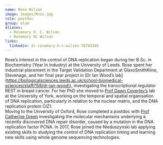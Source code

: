 ```yaml
---
name: Rose Wilson
image: images/Rose.jpg
role: postdoc
group: alum
aliases:
  - Rosemary H. C. Wilson
  - Rosemary HC Wilson
links:
  linkedin: dr-rosemary-h-c-wilson-78793349
---
```


Rose’s interest in the control of DNA replication began during her B.Sc. in Biochemistry (Year In Industry) at the University of Leeds. 
Rose spent her industrial placement in the Target Validation Department at GlaxoSmithKline, Stevenage, and her final year project
in [Dr Ian Wood’s lab](https://biologicalsciences.leeds.ac.uk/school-biomedical-sciences/staff/158/dr-ian-wood\), investigating 
the transcriptional regulator REST in breast cancer. For her PhD she moved to 
[Prof Dawn Coverley’s](https://www.york.ac.uk/biology/research/biochemistry-biophysics/dawn-coverley/) lab at the University of York, 
working on the temporal and spatial organisation of DNA replication, particularly in relation to the nuclear matrix, and the DNA 
replication protein CIZ1.  
Moving to the University of Oxford, Rose completed a postdoc with [Prof Catherine Green](http://www.well.ox.ac.uk/green)
investigating the molecular mechanisms underlying a recently discovered DNA repair disorder, caused by a mutation in the DNA 
replication factor PCNA. In 2017, Rose joined the Nieduszynski lab applying existing skills to studying the control of DNA 
replication timing and learning new skills using whole genome sequencing technologies.
